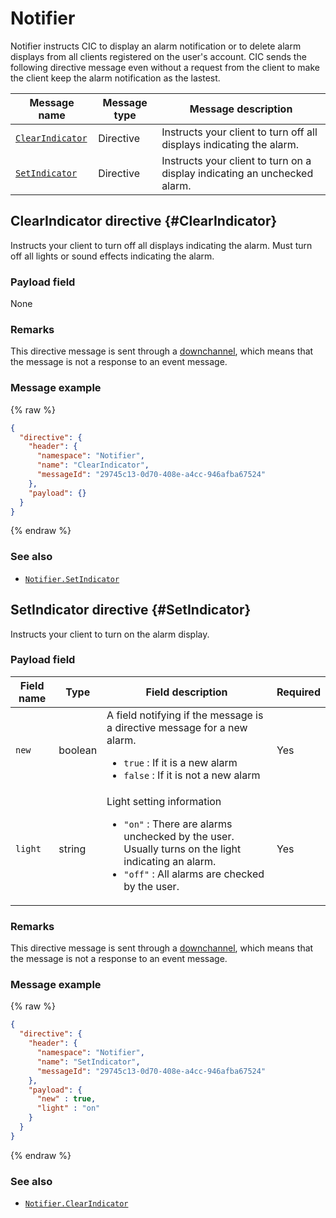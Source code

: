 # Notifier

Notifier instructs CIC to display an alarm notification or to delete alarm displays from all clients registered on the user's account. CIC sends the following directive message even without a request from the client to make the client keep the alarm notification as the lastest.

| Message name         | Message type  | Message description                                   |
|------------------|-----------|---------------------------------------------|
| [`ClearIndicator`](#ClearIndicator)         | Directive | Instructs your client to turn off all displays indicating the alarm. |
| [`SetIndicator`](#SetIndicator)             | Directive | Instructs your client to turn on a display indicating an unchecked alarm. |

## ClearIndicator directive {#ClearIndicator}
Instructs your client to turn off all displays indicating the alarm. Must turn off all lights or sound effects indicating the alarm.

### Payload field
None

### Remarks
This directive message is sent through a [downchannel](/CIC/Guides/Interact_with_CIC.md#CreateConnection), which means that the message is not a response to an event message.

### Message example

{% raw %}

```json
{
  "directive": {
    "header": {
      "namespace": "Notifier",
      "name": "ClearIndicator",
      "messageId": "29745c13-0d70-408e-a4cc-946afba67524"
    },
    "payload": {}
  }
}
```

{% endraw %}

### See also
* [`Notifier.SetIndicator`](#SetIndicator)

## SetIndicator directive {#SetIndicator}
Instructs your client to turn on the alarm display.

### Payload field
| Field name       | Type    | Field description                     | Required |
|---------------|---------|-----------------------------|---------|
| `new`         | boolean | A field notifying if the message is a directive message for a new alarm. <ul><li><code>true</code> : If it is a new alarm</li><li><code>false</code> : If it is not a new alarm</li></ul> | Yes    |
| `light`       | string  | Light setting information<ul><li><code>"on"</code> : There are alarms unchecked by the user. Usually turns on the light indicating an alarm. </li><li><code>"off"</code> : All alarms are checked by the user.</li></ul> | Yes    |

### Remarks
This directive message is sent through a [downchannel](/CIC/Guides/Interact_with_CIC.md#CreateConnection), which means that the message is not a response to an event message.

### Message example

{% raw %}

```json
{
  "directive": {
    "header": {
      "namespace": "Notifier",
      "name": "SetIndicator",
      "messageId": "29745c13-0d70-408e-a4cc-946afba67524"
    },
    "payload": {
      "new" : true,
      "light" : "on"
    }
  }
}
```

{% endraw %}

### See also
* [`Notifier.ClearIndicator`](#ClearIndicator)
